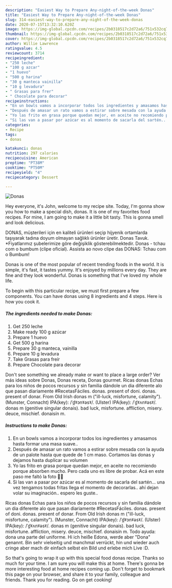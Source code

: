 ```yaml
---
description: "Easiest Way to Prepare Any-night-of-the-week Donas"
title: "Easiest Way to Prepare Any-night-of-the-week Donas"
slug: 314-easiest-way-to-prepare-any-night-of-the-week-donas
date: 2020-07-15T13:32:10.620Z
image: https://img-global.cpcdn.com/recipes/2b0318517c2d72a6/751x532cq70/donas-foto-principal.jpg
thumbnail: https://img-global.cpcdn.com/recipes/2b0318517c2d72a6/751x532cq70/donas-foto-principal.jpg
cover: https://img-global.cpcdn.com/recipes/2b0318517c2d72a6/751x532cq70/donas-foto-principal.jpg
author: Willie Lawrence
ratingvalue: 4.5
reviewcount: 3714
recipeingredient:
- "250 leche"
- "100 g azcar"
- "1 huevo"
- "500 g harina"
- "30 g manteca vainilla"
- "10 g levadura"
- " Grasas para frer"
- " Chocolate para decorar"
recipeinstructions:
- "En un bowls vamos a incorporar todos los ingredientes y amasamos hasta formar una masa suave.."
- "Después de amasar un rato vamos a estirar sobre mesada con la ayuda de un palote hasta que quede de 1 cm maso. Cortamos las donas y dejamos hasta duplicar su volumen"
- "Yo las frito en grasa porque quedan mejor, en aceite no recomiendo porque absorben mucho. Pero cada uno es libre de probar. Acá en este paso me faltó la foto 🤦‍♀️"
- "Si las van a pasar por azúcar es al momento de sacarla del sartén... una vez tengamos todas fritas llega el momento de decorarlas.. ahí dejan volar su imaginación.. espero les guste.."
categories:
- Recipe
tags:
- donas

katakunci: donas 
nutrition: 297 calories
recipecuisine: American
preptime: "PT38M"
cooktime: "PT50M"
recipeyield: "4"
recipecategory: Dessert

---
```



![Donas](https://img-global.cpcdn.com/recipes/2b0318517c2d72a6/751x532cq70/donas-foto-principal.jpg)

Hey everyone, it's John, welcome to my recipe site. Today, I'm gonna show you how to make a special dish, donas. It is one of my favorites food recipes. For mine, I am going to make it a little bit tasty. This is gonna smell and look delicious.

DONAS, müşterileri için en kaliteli ürünleri seçip hijyenik ortamlarda taşıyarak tadına doyum olmayan sağlıklı ürünler üretir. Donas Tavuk. *Fiyatlarımız şubelerimize göre değişiklik gösterebilmektedir. Donas - tchau com o bumbum (clipe oficial). Assista ao novo clipe das DONAS: Tchau com o Bumbum!

Donas is one of the most popular of recent trending foods in the world. It is simple, it's fast, it tastes yummy. It's enjoyed by millions every day. They are fine and they look wonderful. Donas is something that I've loved my whole life.


To begin with this particular recipe, we must first prepare a few components. You can have donas using 8 ingredients and 4 steps. Here is how you cook it.

<!--inarticleads1-->

##### The ingredients needed to make Donas:

1. Get 250 leche
1. Make ready 100 g azúcar
1. Prepare 1 huevo
1. Get 500 g harina
1. Prepare 30 g manteca, vainilla
1. Prepare 10 g levadura
1. Take  Grasas para freír
1. Prepare  Chocolate para decorar


Don&#39;t see something we already make or want to place a large order? Ver más ideas sobre Donas, Donas receta, Donas gourmet. Ricas donas Echas para los niños de pocos recursos y sin familia dándole un dia diferente alo que pasan diariamente #RecetasFáciles. donas. present of doni. donas. present of donar. From Old Irish donas m (&#34;ill-luck, misfortune, calamity&#34;). (Munster, Connacht) IPA(key): /ˈd̪ˠɔnˠəsˠ/. (Ulster) IPA(key): /ˈd̪ˠʌnˠəsˠ/. donas m (genitive singular donais). bad luck, misfortune. affliction, misery. deuce, mischief. donaisín m. 

<!--inarticleads2-->

##### Instructions to make Donas:

1. En un bowls vamos a incorporar todos los ingredientes y amasamos hasta formar una masa suave..
1. Después de amasar un rato vamos a estirar sobre mesada con la ayuda de un palote hasta que quede de 1 cm maso. Cortamos las donas y dejamos hasta duplicar su volumen
1. Yo las frito en grasa porque quedan mejor, en aceite no recomiendo porque absorben mucho. Pero cada uno es libre de probar. Acá en este paso me faltó la foto 🤦‍♀️
1. Si las van a pasar por azúcar es al momento de sacarla del sartén... una vez tengamos todas fritas llega el momento de decorarlas.. ahí dejan volar su imaginación.. espero les guste..


Ricas donas Echas para los niños de pocos recursos y sin familia dándole un dia diferente alo que pasan diariamente #RecetasFáciles. donas. present of doni. donas. present of donar. From Old Irish donas m (&#34;ill-luck, misfortune, calamity&#34;). (Munster, Connacht) IPA(key): /ˈd̪ˠɔnˠəsˠ/. (Ulster) IPA(key): /ˈd̪ˠʌnˠəsˠ/. donas m (genitive singular donais). bad luck, misfortune. affliction, misery. deuce, mischief. donaisín m. Todo ayuda: dona una parte del uniforme. Hi ich heiße Edona, werde aber &#34;Dona&#34; genannt. Bin sehr vielseitig und manchmal verrückt, hin und wieder auch cringe aber mach dir einfach selbst ein Bild und erlebe mich Live :D. 

So that's going to wrap it up with this special food donas recipe. Thanks so much for your time. I am sure you will make this at home. There's gonna be more interesting food at home recipes coming up. Don't forget to bookmark this page on your browser, and share it to your family, colleague and friends. Thank you for reading. Go on get cooking!
